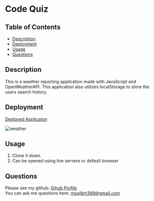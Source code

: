 # Code Quiz

## Table of Contents
  - [Description](#description)
  - [Deployment](#deployment)
  - [Usage](#usage)
  - [Questions](#questions)

## Description
This is a weather reporting application made with JavaScript and OpenWeatherAPI. This application also utilizes localStorage to store the users search history. 

## Deployment
[Deployed Applicaton](https://mollygilbert389.github.io/weatherReport/)

![weather](https://user-images.githubusercontent.com/29104770/97787132-45742180-1b7e-11eb-9aa7-112fdd262d61.gif)

## Usage
1. Clone it down. 
2. Can be opened using live servere or default browser

## Questions
Please see my github: [Gihub Profile](https://github.com/mollygilberet389)
<br>You can ask me questions here: msgilbrt389@gmail.com

